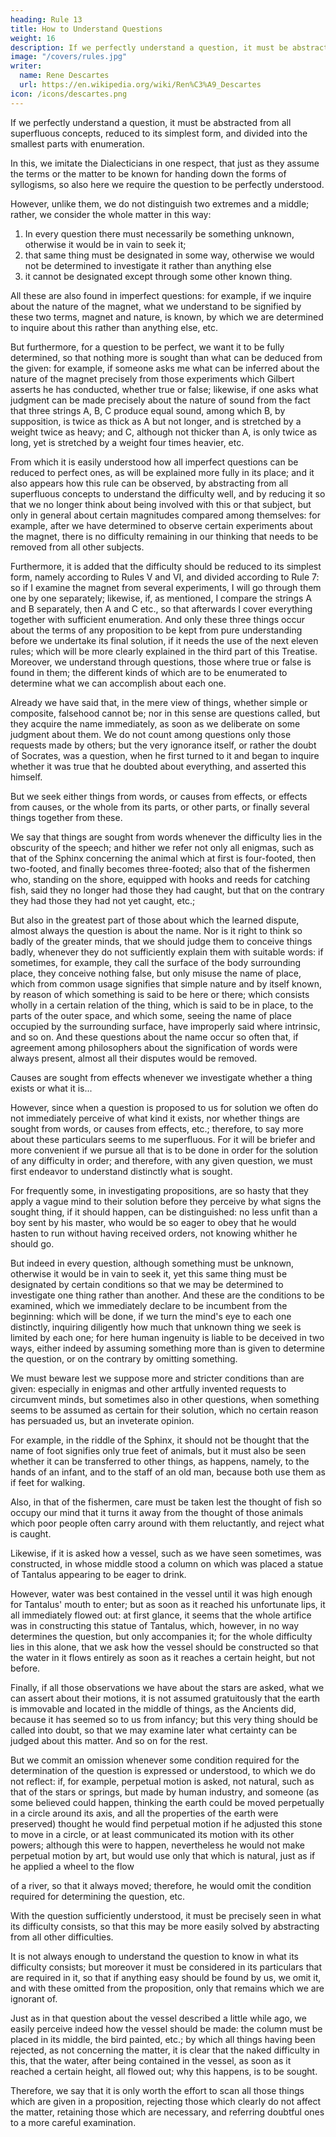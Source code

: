 ```yaml
---
heading: Rule 13
title: How to Understand Questions
weight: 16
description: If we perfectly understand a question, it must be abstracted from all superfluous concepts, reduced to its simplest form
image: "/covers/rules.jpg"
writer:
  name: Rene Descartes
  url: https://en.wikipedia.org/wiki/Ren%C3%A9_Descartes
icon: /icons/descartes.png
---
```



If we perfectly understand a question, it must be abstracted from all superfluous concepts, reduced to its simplest form, and divided into the smallest parts with enumeration.

In this, we imitate the Dialecticians in one respect, that just as they assume the terms or the matter to be known for handing down the forms of syllogisms, so also here we require the question to be perfectly understood. 

However, unlike them, we do not distinguish two extremes and a middle; rather, we consider the whole matter in this way:

1. In every question there must necessarily be something unknown, otherwise it would be in vain to seek it; 
2. that same thing must be designated in some way, otherwise we would not be determined to investigate it rather than anything else
3. it cannot be designated except through some other known thing. 

All these are also found in imperfect questions: for example, if we inquire about the nature of the magnet, what we understand to be signified by these two terms, magnet and nature, is known, by which we are determined to inquire about this rather than anything else, etc. 

But furthermore, for a question to be perfect, we want it to be fully determined, so that nothing more is sought than what can be deduced from the given: for example, if someone asks me what can be inferred about the nature of the magnet precisely from those experiments which Gilbert asserts he has conducted, whether true or false; likewise, if one asks what judgment can be made precisely about the nature of sound from the fact that three strings A, B, C produce equal sound, among which B, by supposition, is twice as thick as A but not longer, and is stretched by a weight twice as heavy; and C, although not thicker than A, is only twice as long, yet is stretched by a weight four times heavier, etc. 

From which it is easily understood how all imperfect questions can be reduced to perfect ones, as will be explained more fully in its place; and it also appears how this rule can be observed, by abstracting from all superfluous concepts to understand the difficulty well, and by reducing it so that we no longer think about being involved with this or that subject, but only in general about certain magnitudes compared among themselves: for example, after we have determined to observe certain experiments about the magnet, there is no difficulty remaining in our thinking that needs to be removed from all other subjects.

Furthermore, it is added that the difficulty should be reduced to its simplest form, namely according to Rules V and VI, and divided according to Rule 7: so if I examine the magnet from several experiments, I will go through them one by one separately; likewise, if, as mentioned, I compare the strings A and B separately, then A and C etc., so that afterwards I cover everything together with sufficient enumeration. And only these three things occur about the terms of any proposition to be kept from pure understanding before we undertake its final solution, if it needs the use of the next eleven rules; which will be more clearly explained in the third part of this Treatise. Moreover, we understand through questions, those where true or false is found in them; the different kinds of which are to be enumerated to determine what we can accomplish about each one.

Already we have said that, in the mere view of things, whether simple or composite, falsehood cannot be; nor in this sense are questions called, but they acquire the name immediately, as soon as we deliberate on some judgment about them. We do not count among questions only those requests made by others; but the very ignorance itself, or rather the doubt of Socrates, was a question, when he first turned to it and began to inquire whether it was true that he doubted about everything, and asserted this himself.

But we seek either things from words, or causes from effects, or effects from causes, or the whole from its parts, or other parts, or finally several things together from these. 

We say that things are sought from words whenever the difficulty lies in the obscurity of the speech; and hither we refer not only all enigmas, such as that of the Sphinx concerning the animal which at first is four-footed, then two-footed, and finally becomes three-footed; also that of the fishermen who, standing on the shore, equipped with hooks and reeds for catching fish, said they no longer had those they had caught, but that on the contrary they had those they had not yet caught, etc.; 

But also in the greatest part of those about which the learned dispute, almost always the question is about the name. Nor is it right to think so badly of the greater minds, that we should judge them to conceive things badly, whenever they do not sufficiently explain them with suitable words: if sometimes, for example, they call the surface of the body surrounding place, they conceive nothing false, but only misuse the name of place, which from common usage signifies that simple nature and by itself known, by reason of which something is said to be here or there; which consists wholly in a certain relation of the thing, which is said to be in place, to the parts of the outer space, and which some, seeing the name of place occupied by the surrounding surface, have improperly said where intrinsic, and so on. And these questions about the name occur so often that, if agreement among philosophers about the signification of words were always present, almost all their disputes would be removed.

Causes are sought from effects whenever we investigate whether a thing exists or what it is...

However, since when a question is proposed to us for solution we often do not immediately perceive of what kind it exists, nor whether things are sought from words, or causes from effects, etc.; therefore, to say more about these particulars seems to me superfluous. For it will be briefer and more convenient if we pursue all that is to be done in order for the solution of any difficulty in order; and therefore, with any given question, we must first endeavor to understand distinctly what is sought.

For frequently some, in investigating propositions, are so hasty that they apply a vague mind to their solution before they perceive by what signs the sought thing, if it should happen, can be distinguished: no less unfit than a boy sent by his master, who would be so eager to obey that he would hasten to run without having received orders, not knowing whither he should go.

But indeed in every question, although something must be unknown, otherwise it would be in vain to seek it, yet this same thing must be designated by certain conditions so that we may be determined to investigate one thing rather than another. And these are the conditions to be examined, which we immediately declare to be incumbent from the beginning: which will be done, if we turn the mind's eye to each one distinctly, inquiring diligently how much that unknown thing we seek is limited by each one; for here human ingenuity is liable to be deceived in two ways, either indeed by assuming something more than is given to determine the question, or on the contrary by omitting something.

We must beware lest we suppose more and stricter conditions than are given: especially in enigmas and other artfully invented requests to circumvent minds, but sometimes also in other questions, when something seems to be assumed as certain for their solution, which no certain reason has persuaded us, but an inveterate opinion. 

For example, in the riddle of the Sphinx, it should not be thought that the name of foot signifies only true feet of animals, but it must also be seen whether it can be transferred to other things, as happens, namely, to the hands of an infant, and to the staff of an old man, because both use them as if feet for walking. 

Also, in that of the fishermen, care must be taken lest the thought of fish so occupy our mind that it turns it away from the thought of those animals which poor people often carry around with them reluctantly, and reject what is caught.

Likewise, if it is asked how a vessel, such as we have seen sometimes, was constructed, in whose middle stood a column on which was placed a statue of Tantalus appearing to be eager to drink.

However, water was best contained in the vessel until it was high enough for Tantalus' mouth to enter; but as soon as it reached his unfortunate lips, it all immediately flowed out: at first glance, it seems that the whole artifice was in constructing this statue of Tantalus, which, however, in no way determines the question, but only accompanies it; for the whole difficulty lies in this alone, that we ask how the vessel should be constructed so that the water in it flows entirely as soon as it reaches a certain height, but not before. 

Finally, if all those observations we have about the stars are asked, what we can assert about their motions, it is not assumed gratuitously that the earth is immovable and located in the middle of things, as the Ancients did, because it has seemed so to us from infancy; but this very thing should be called into doubt, so that we may examine later what certainty can be judged about this matter. And so on for the rest.

But we commit an omission whenever some condition required for the determination of the question is expressed or understood, to which we do not reflect: if, for example, perpetual motion is asked, not natural, such as that of the stars or springs, but made by human industry, and someone (as some believed could happen, thinking the earth could be moved perpetually in a circle around its axis, and all the properties of the earth were preserved) thought he would find perpetual motion if he adjusted this stone to move in a circle, or at least communicated its motion with its other powers; although this were to happen, nevertheless he would not make perpetual motion by art, but would use only that which is natural, just as if he applied a wheel to the flow

 of a river, so that it always moved; therefore, he would omit the condition required for determining the question, etc.

With the question sufficiently understood, it must be precisely seen in what its difficulty consists, so that this may be more easily solved by abstracting from all other difficulties.

It is not always enough to understand the question to know in what its difficulty consists; but moreover it must be considered in its particulars that are required in it, so that if anything easy should be found by us, we omit it, and with these omitted from the proposition, only that remains which we are ignorant of. 

Just as in that question about the vessel described a little while ago, we easily perceive indeed how the vessel should be made: the column must be placed in its middle, the bird painted, etc.; by which all things having been rejected, as not concerning the matter, it is clear that the naked difficulty in this, that the water, after being contained in the vessel, as soon as it reached a certain height, all flowed out; why this happens, is to be sought.

Therefore, we say that it is only worth the effort to scan all those things which are given in a proposition, rejecting those which clearly do not affect the matter, retaining those which are necessary, and referring doubtful ones to a more careful examination.

